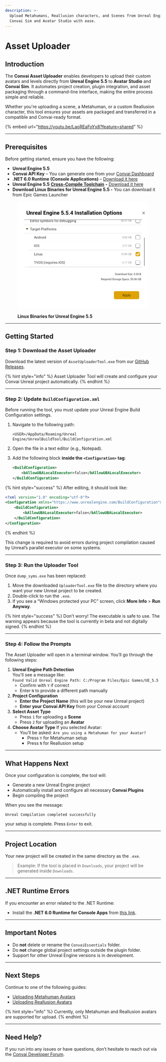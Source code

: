 ```yaml
---
description: >-
  Upload Metahumans, Reallusion characters, and Scenes from Unreal Engine to
  Convai Sim and Avatar Studio with ease.
---
```


# Asset Uploader

## Introduction

The **Convai Asset Uploader** enables developers to upload their custom avatars and levels directly from **Unreal Engine 5.5** to **Avatar Studio** and **Convai Sim**. It automates project creation, plugin integration, and asset packaging through a command-line interface, making the entire process simple and reliable.

Whether you're uploading a scene, a Metahuman, or a custom Reallusion character, this tool ensures your assets are packaged and transferred in a compatible and Convai-ready format.

{% embed url="https://youtu.be/LaoREaFoYx8?feature=shared" %}

***

## Prerequisites

Before getting started, ensure you have the following:

* **Unreal Engine 5.5**
* **Convai API Key** – You can generate one from your [Convai Dashboard](https://convai.com/)
* **.NET 6.0 Runtime (Console Applications)** – [Download it here](https://dotnet.microsoft.com/en-us/download/dotnet/6.0/runtime?cid=getdotnetcore\&os=windows\&arch=x64)
* **Unreal Engine 5.5** [**Cross-Compile Toolchain**](https://dev.epicgames.com/documentation/en-us/unreal-engine/linux-development-requirements-for-unreal-engine?application_version=5.5) **-** [Download it here](https://cdn.unrealengine.com/CrossToolchain_Linux/v23_clang-18.1.0-rockylinux8.exe)
* **Download Linux Binaries for Unreal Engine 5.5 -** You can download it from Epic Games Launcher

<figure><img src=".gitbook/assets/image (433).png" alt=""><figcaption><p><strong>Linux Binaries for Unreal Engine 5.5</strong></p></figcaption></figure>

***

## Getting Started

### Step 1: Download the Asset Uploader

Download the latest version of `AssetUploaderTool.exe` from our [GitHub Releases](https://github.com/Conv-AI/Convai-UnrealEngine-ModdingTool/releases).

{% hint style="info" %}
Asset Uploader Tool will create and configure your Convai Unreal project automatically.
{% endhint %}

***

### Step 2: Update `BuildConfiguration.xml`

Before running the tool, you must update your Unreal Engine Build Configuration settings.

1.  Navigate to the following path:

    ```
    <USER>/AppData/Roaming/Unreal Engine/UnrealBuildTool/BuildConfiguration.xml
    ```
2. Open the file in a text editor (e.g., Notepad).
3.  Add the following block **inside the `<Configuration>` tag**:

    ```xml
    <BuildConfiguration>
        <bAllowUBALocalExecutor>false</bAllowUBALocalExecutor>
    </BuildConfiguration>
    ```

{% hint style="success" %}
After editing, it should look like:

```xml
<?xml version="1.0" encoding="utf-8"?>
<Configuration xmlns="https://www.unrealengine.com/BuildConfiguration">
    <BuildConfiguration>
        <bAllowUBALocalExecutor>false</bAllowUBALocalExecutor>
    </BuildConfiguration>
</Configuration>
```
{% endhint %}

This change is required to avoid errors during project compilation caused by Unreal’s parallel executor on some systems.

***

### Step 3: Run the Uploader Tool

Once `dump_syms.exe` has been replaced:

1. Move the downloaded `UploaderTool.exe` file to the directory where you want your new Unreal project to be created.
2. Double-click to run the `.exe`.
3. If you see a “Windows protected your PC” screen, click **More Info** > **Run Anyway**.

{% hint style="success" %}
Don’t worry! The executable is safe to use. The warning appears because the tool is currently in beta and not digitally signed.
{% endhint %}

***

### Step 4: Follow the Prompts

The Asset Uploader will open in a terminal window. You’ll go through the following steps:

1. **Unreal Engine Path Detection**\
   You'll see a message like:\
   `Found Valid Unreal Engine Path: C:/Program Files/Epic Games/UE_5.5`
   * Confirm with `Y` if correct
   * Enter `N` to provide a different path manually
2. **Project Configuration**
   * **Enter the Project Name** (this will be your new Unreal project)
   * **Enter your Convai API Key** from your Convai account
3. **Select Asset Type**
   * Press `1` for uploading a **Scene**
   * Press `2` for uploading an **Avatar**
4. **Choose Avatar Type** If you selected Avatar:
   * You’ll be asked: `Are you using a Metahuman for your Avatar?`
     * Press `Y` for Metahuman setup
     * Press `N` for Reallusion setup

***

## What Happens Next

Once your configuration is complete, the tool will:

* Generate a new Unreal Engine project
* Automatically install and configure all necessary **Convai Plugins**
* Begin compiling the project

When you see the message:

```
Unreal Compilation completed successfully
```

your setup is complete. Press `Enter` to exit.

***

## Project Location

Your new project will be created in the same directory as the `.exe`.

> Example: If the tool is placed in `Downloads`, your project will be generated inside `Downloads`.

***

## .NET Runtime Errors

If you encounter an error related to the .NET Runtime:

* Install the **.NET 6.0 Runtime for Console Apps** from [this link](https://dotnet.microsoft.com/en-us/download/dotnet/6.0/runtime?cid=getdotnetcore\&os=windows\&arch=x64).

***

## Important Notes

* Do **not** delete or rename the `ConvaiEssentials` folder.
* Do **not** change global project settings outside the plugin folder.
* Support for other Unreal Engine versions is in development.

***

## Next Steps

Continue to one of the following guides:

* [Uploading Metahuman Avatars](no-code-experiences/avatar-studio-experiences/customizing-your-avatar/configure-avatar/uploading-avatars/metahuman-avatars.md)
* [Uploading Reallusion Avatars](no-code-experiences/avatar-studio-experiences/customizing-your-avatar/configure-avatar/uploading-avatars/reallusion-avatars.md)

{% hint style="info" %}
Currently, only Metahuman and Reallusion avatars are supported for upload.
{% endhint %}

***

## Need Help?

If you run into any issues or have questions, don’t hesitate to reach out via the [Convai Developer Forum](https://forum.convai.com/).&#x20;

